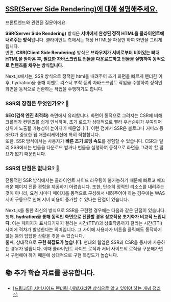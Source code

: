 
## [SSR(Server Side Rendering)에 대해 설명해주세요.](https://www.maeil-mail.kr/question/48)

프론트엔드와 관련된 질문이에요.

**SSR(Server Side Rendering)** 방식은 **서버에서 완성된 정적 HTML을 클라이언트에 내려주는 방식**입니다. 클라이언트 측에서는 해당 HTML을 파싱만 하여 화면을 그리게 됩니다.  
반면, **CSR(Client Side Rendering)** 방식은 **브라우저가 서버로부터 비어있는 뼈대 HTML을 받아온 후, 필요한 자바스크립트 번들을 다운로드하고 번들을 실행하여 동적으로 컨텐츠를 채우는 방식입니다**.

Next.js에서는, SSR 방식으로 정적인 html을 내려주어 초기 화면을 빠르게 렌더한 이후, hydration을 통해 이벤트 리스너 부착 등의 자바스크립트 작업을 수행하여 정적인 화면을 동적으로 전환하는 작업을 수행하기도 합니다.

### SSR의 장점은 무엇인가요? 🤔

**SEO(검색 엔진 최적화)** 측면에서 유리합니다. 화면이 동적으로 그려지는 CSR에 비해 크롤러가 컨텐츠를 쉽게 인식하며, 초기 로드가 상대적으로 빨라 우선순위가 부여되어 상위에 노출될 가능성이 높아지기 때문입니다. 이런 점에서 SSR은 블로그나 커머스 등 SEO가 중요한 웹 애플리케이션에 특히 적합합니다.  
또한, SSR 방식에서는 사용자가 **빠른 초기 로딩 속도**를 경험할 수 있습니다. CSR과 달리 SSR에서는 번들을 다운로드 받거나 번들을 실행하여 동적으로 화면을 그려야 할 필요가 없기 때문입니다.

### SSR의 단점은 없나요? 🧐

전통적인 SSR 방식에서는 클라이언트 사이드 라우팅이 불가능하기 때문에 빠르고 매끄러운 페이지 전환 경험을 제공하기 어렵습니다. 또한, 단순히 정적인 리소스를 내려주는 것이 아니라, 요청 시마다 페이지를 동적으로 구성해서 내려주어야 하는 경우에는 WAS 서버 구동으로 인해 서버 비용이 증가할 수 있다는 단점이 있습니다.

Next.js를 통한 최신의 방식으로 SSR을 구현할 경우에는 다음과 같은 단점이 있습니다.  
첫째, **hydration을 통해 동적인 화면으로 전환할 경우 상호작용 초기화가 비교적 느립니다**. 이는 페이지가 표시되기까지 걸리는 시간(TTV)과 상호작용까지 걸리는 시간(TTI) 사이에 격차가 발생한다는 의미입니다. 그 사이에 사용자가 버튼을 클릭해도 동작하지 않는 등의 답답한 상황을 겪을 수 있습니다.  
둘째, 상대적으로 **구현 복잡도가 높습니다**. 현대의 웹앱은 SSR과 CSR을 동시에 사용하는 경우가 많습니다. 이때 클라이언트 사이드 로직과 서버 사이드의 로직을 구분해가면서 구현해야 하기 때문에 상대적으로 구현 복잡도가 높습니다.

## 📚 추가 학습 자료를 공유합니다.

- [[드림코딩] 서버사이드 렌더링 (개발자라면 상식으로 알고 있어야 하는 개념 정리 ⭐️)](https://www.youtube.com/watch?v=iZ9csAfU5Os)